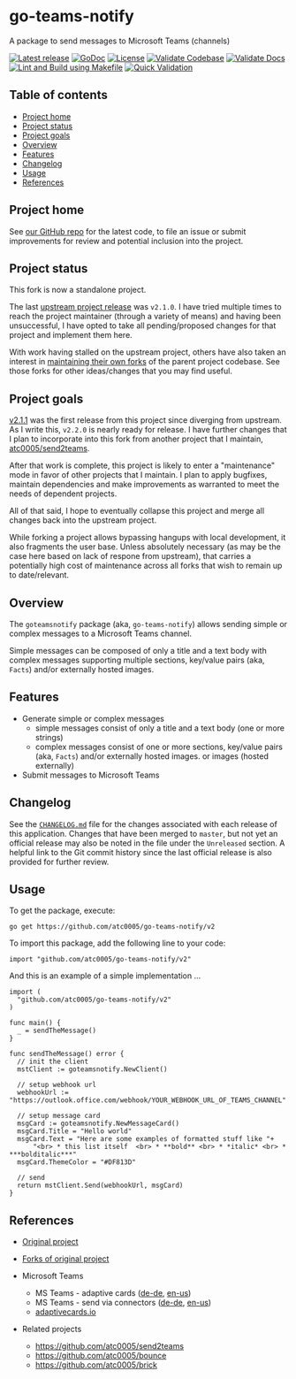 <!-- omit in toc -->
# go-teams-notify

A package to send messages to Microsoft Teams (channels)

[![Latest release][githubtag-image]][githubtag-url]
[![GoDoc][godoc-image]][godoc-url]
[![License][license-image]][license-url]
[![Validate Codebase](https://github.com/atc0005/go-teams-notify/workflows/Validate%20Codebase/badge.svg)](https://github.com/atc0005/go-teams-notify/actions?query=workflow%3A%22Validate+Codebase%22)
[![Validate Docs](https://github.com/atc0005/go-teams-notify/workflows/Validate%20Docs/badge.svg)](https://github.com/atc0005/go-teams-notify/actions?query=workflow%3A%22Validate+Docs%22)
[![Lint and Build using Makefile](https://github.com/atc0005/go-teams-notify/workflows/Lint%20and%20Build%20using%20Makefile/badge.svg)](https://github.com/atc0005/go-teams-notify/actions?query=workflow%3A%22Lint+and+Build+using+Makefile%22)
[![Quick Validation](https://github.com/atc0005/go-teams-notify/workflows/Quick%20Validation/badge.svg)](https://github.com/atc0005/go-teams-notify/actions?query=workflow%3A%22Quick+Validation%22)

<!-- omit in toc -->
## Table of contents

- [Project home](#project-home)
- [Project status](#project-status)
- [Project goals](#project-goals)
- [Overview](#overview)
- [Features](#features)
- [Changelog](#changelog)
- [Usage](#usage)
- [References](#references)

## Project home

See [our GitHub repo](https://github.com/atc0005/go-teams-notify) for the
latest code, to file an issue or submit improvements for review and potential
inclusion into the project.

## Project status

This fork is now a standalone project.

The last [upstream project
release](https://github.com/dasrick/go-teams-notify/releases) was `v2.1.0`. I
have tried multiple times to reach the project maintainer (through a variety
of means) and having been unsuccessful, I have opted to take all
pending/proposed changes for that project and implement them here.

With work having stalled on the upstream project, others have also taken an
interest in [maintaining their own
forks](https://github.com/atc0005/go-teams-notify/network/members) of the
parent project codebase. See those forks for other ideas/changes that you may
find useful.

## Project goals

[v2.1.1](https://github.com/atc0005/go-teams-notify/releases/tag/v2.1.1) was
the first release from this project since diverging from upstream. As I write
this, `v2.2.0` is nearly ready for release. I have further changes that I plan
to incorporate into this fork from another project that I maintain,
[atc0005/send2teams](https://github.com/atc0005/send2teams).

After that work is complete, this project is likely to enter a "maintenance"
mode in favor of other projects that I maintain. I plan to apply bugfixes,
maintain dependencies and make improvements as warranted to meet the needs of
dependent projects.

All of that said, I hope to eventually collapse this project and merge all
changes back into the upstream project.

While forking a project allows bypassing hangups with local development, it
also fragments the user base. Unless absolutely necessary (as may be the case
here based on lack of respone from upstream), that carries a potentially high
cost of maintenance across all forks that wish to remain up to date/relevant.

## Overview

The `goteamsnotify` package (aka, `go-teams-notify`) allows sending simple or
complex messages to a Microsoft Teams channel.

Simple messages can be composed of only a title and a text body with complex
messages supporting multiple sections, key/value pairs (aka, `Facts`) and/or
externally hosted images.

## Features

- Generate simple or complex messages
  - simple messages consist of only a title and a text body (one or more
    strings)
  - complex messages consist of one or more sections, key/value pairs (aka,
    `Facts`) and/or externally hosted images. or images (hosted externally)
- Submit messages to Microsoft Teams

## Changelog

See the [`CHANGELOG.md`](CHANGELOG.md) file for the changes associated with
each release of this application. Changes that have been merged to `master`,
but not yet an official release may also be noted in the file under the
`Unreleased` section. A helpful link to the Git commit history since the last
official release is also provided for further review.

## Usage

To get the package, execute:

```console
go get https://github.com/atc0005/go-teams-notify/v2
```

To import this package, add the following line to your code:

```golang
import "github.com/atc0005/go-teams-notify/v2"
```

And this is an example of a simple implementation ...

```golang
import (
  "github.com/atc0005/go-teams-notify/v2"
)

func main() {
  _ = sendTheMessage()
}

func sendTheMessage() error {
  // init the client
  mstClient := goteamsnotify.NewClient()

  // setup webhook url
  webhookUrl := "https://outlook.office.com/webhook/YOUR_WEBHOOK_URL_OF_TEAMS_CHANNEL"

  // setup message card
  msgCard := goteamsnotify.NewMessageCard()
  msgCard.Title = "Hello world"
  msgCard.Text = "Here are some examples of formatted stuff like "+
      "<br> * this list itself  <br> * **bold** <br> * *italic* <br> * ***bolditalic***"
  msgCard.ThemeColor = "#DF813D"

  // send
  return mstClient.Send(webhookUrl, msgCard)
}
```

## References

- [Original project](https://github.com/dasrick/go-teams-notify)
- [Forks of original project](https://github.com/atc0005/go-teams-notify/network/members)

- Microsoft Teams
  - MS Teams - adaptive cards
  ([de-de](https://docs.microsoft.com/de-de/outlook/actionable-messages/adaptive-card),
  [en-us](https://docs.microsoft.com/en-us/outlook/actionable-messages/adaptive-card))
  - MS Teams - send via connectors
  ([de-de](https://docs.microsoft.com/de-de/outlook/actionable-messages/send-via-connectors),
  [en-us](https://docs.microsoft.com/en-us/outlook/actionable-messages/send-via-connectors))
  - [adaptivecards.io](https://adaptivecards.io/designer)

- Related projects
  - <https://github.com/atc0005/send2teams>
  - <https://github.com/atc0005/bounce>
  - <https://github.com/atc0005/brick>

[githubtag-image]: https://img.shields.io/github/release/atc0005/go-teams-notify.svg?style=flat
[githubtag-url]: https://github.com/atc0005/go-teams-notify

[godoc-image]: https://godoc.org/github.com/atc0005/go-teams-notify?status.svg
[godoc-url]: https://godoc.org/github.com/atc0005/go-teams-notify

[license-image]: https://img.shields.io/github/license/atc0005/go-teams-notify.svg?style=flat
[license-url]: https://github.com/atc0005/go-teams-notify/blob/master/LICENSE
